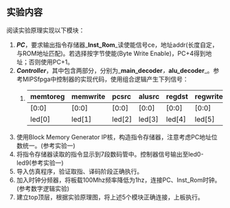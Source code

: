 ## 实验内容

阅读实验原理实现以下模块：

1. _**PC**_，要求输出指令存储器_**Inst\_Rom**_读使能信号ce，地址addr\(长度自定，与ROM地址匹配\)。若选择按字节使能\(Byte Write Enable\)，PC+4得到地址；否则使用PC+1。
2. _**Controller**_，其中包含两部分，分别为_**main\_decoder**_，_**alu\_decoder**_。参考MIPSfpga中控制器的实现代码，使用组合逻辑产生下列信号：
   1. | memtoreg | memwrite | pcsrc | alusrc | regdst | regwrite | jump | alucontrol |
      | :--- | :--- | :--- | :--- | :--- | :--- | :--- | :--- |
      | \[0:0\] | \[0:0\] | \[0:0\] | \[0:0\] | \[0:0\] | \[0:0\] | \[0:0\] | \[2:0\] |
      | led\[0\] | led\[1\] | led\[2\] | led\[3\] | led\[4\] | led\[5\] | led\[6\] | led\[7:9\] |
3. 使用Block Memory Generator IP核，构造指令存储器，注意考虑PC地址位数统一。\(参考实验一\)
4. 将指令存储器读取的指令显示到7段数码管中。控制器信号输出至led0-led9\(参考实验一\)
5. 导入仿真程序，验证取指、译码阶段正确执行。
6. 加入时钟分频器，将板载100Mhz频率降低为1hz，连接PC、Inst\_Rom时钟。\(参考数字逻辑实验\)
7. 建立top顶层，根据实验原理图，将上述5个模块正确连接，上板执行。



